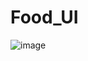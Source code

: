# Food_UI
 
![image](https://github.com/atulvesu/food-UI/assets/157306983/a2b57715-a592-48cc-8745-03966718cf5d)
